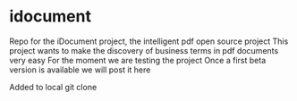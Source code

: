 # idocument
Repo for the iDocument project, the intelligent pdf open source project
This project wants to make the discovery of business terms in pdf documents very easy
For the moment we are testing the project
Once a first beta version is available we will post it here

Added to local git clone
